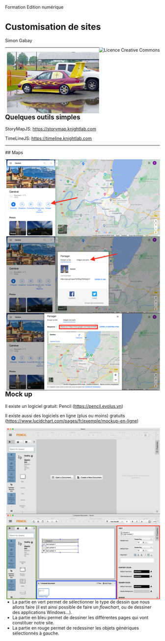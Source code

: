 Formation Edition numérique

# Customisation de sites

Simon Gabay

<a rel="license" href="http://creativecommons.org/licenses/by/4.0/"><img alt="Licence Creative Commons" style="border-width:0;float:right;\" src="https://i.creativecommons.org/l/by/4.0/88x31.png" /></a>

---

<img src="images/tuning.jpg" width="300px" style="float:right;"/>

## Quelques outils simples

StoryMapJS: https://storymap.knightlab.com

TimeLineJS: https://timeline.knightlab.com

---
## Maps

<img src="images/maps_1.png" width="500px" style="float:right;"/>
<img src="images/maps_2.png" width="500px" style="float:right;"/>
<img src="images/maps_3.png" width="500px" style="float:right;"/>


---

## Mock up

Il existe un logiciel gratuit:  Pencil (https://pencil.evolus.vn)

Il existe aussi des logiciels en ligne (plus ou moins) gratuits (https://www.lucidchart.com/pages/fr/exemple/mockup-en-ligne)

<img src="images/pencil_1.png" width="500px" style="float:right;"/>

<img src="images/pencil_2.png" width="500px" style="float:right;"/>

* La partie en vert permet de sélectionner le type de dessin que nous allons faire
(il est ainsi possible de faire un _flowchart_, ou de dessiner des applications Windows…).
* La partie en bleu permet de dessiner les différentes pages qui vont constituer notre site.
* La partie en rouge permet de redessiner les objets génériques sélectionnés à gauche.
